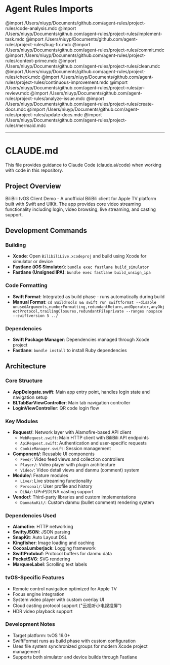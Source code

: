 # Agent Rules Imports
@import /Users/niuyp/Documents/github.com/agent-rules/project-rules/code-analysis.mdc
@import /Users/niuyp/Documents/github.com/agent-rules/project-rules/implement-task.mdc
@import /Users/niuyp/Documents/github.com/agent-rules/project-rules/bug-fix.mdc
@import /Users/niuyp/Documents/github.com/agent-rules/project-rules/commit.mdc
@import /Users/niuyp/Documents/github.com/agent-rules/project-rules/context-prime.mdc
@import /Users/niuyp/Documents/github.com/agent-rules/project-rules/clean.mdc
@import /Users/niuyp/Documents/github.com/agent-rules/project-rules/check.mdc
@import /Users/niuyp/Documents/github.com/agent-rules/project-rules/continuous-improvement.mdc
@import /Users/niuyp/Documents/github.com/agent-rules/project-rules/pr-review.mdc
@import /Users/niuyp/Documents/github.com/agent-rules/project-rules/analyze-issue.mdc
@import /Users/niuyp/Documents/github.com/agent-rules/project-rules/create-docs.mdc
@import /Users/niuyp/Documents/github.com/agent-rules/project-rules/update-docs.mdc
@import /Users/niuyp/Documents/github.com/agent-rules/project-rules/mermaid.mdc

---

# CLAUDE.md

This file provides guidance to Claude Code (claude.ai/code) when working with code in this repository.

## Project Overview

BiliBili tvOS Client Demo - A unofficial BiliBili client for Apple TV platform built with Swift and UIKit. The app provides core video streaming functionality including login, video browsing, live streaming, and casting support.

## Development Commands

### Building
- **Xcode**: Open `BilibiliLive.xcodeproj` and build using Xcode for simulator or device
- **Fastlane (iOS Simulator)**: `bundle exec fastlane build_simulator`
- **Fastlane (Unsigned IPA)**: `bundle exec fastlane build_unsign_ipa`

### Code Formatting
- **Swift Format**: Integrated as build phase - runs automatically during build
- **Manual Format**: `cd BuildTools && swift run swiftformat --disable unusedArguments,numberFormatting,redundantReturn,andOperator,anyObjectProtocol,trailingClosures,redundantFileprivate --ranges nospace --swiftversion 5 ../`

### Dependencies
- **Swift Package Manager**: Dependencies managed through Xcode project
- **Fastlane**: `bundle install` to install Ruby dependencies

## Architecture

### Core Structure
- **AppDelegate.swift**: Main app entry point, handles login state and navigation setup
- **BLTabBarViewController**: Main tab navigation controller
- **LoginViewController**: QR code login flow

### Key Modules
- **Request/**: Network layer with Alamofire-based API client
  - `WebRequest.swift`: Main HTTP client with BiliBili API endpoints
  - `ApiRequest.swift`: Authentication and user-specific requests
  - `CookieManager.swift`: Session management
- **Component/**: Reusable UI components
  - `Feed/`: Video feed views and collection controllers
  - `Player/`: Video player with plugin architecture
  - `Video/`: Video detail views and danmu (comment) system
- **Module/**: Feature modules
  - `Live/`: Live streaming functionality
  - `Personal/`: User profile and history
  - `DLNA/`: UPnP/DLNA casting support
- **Vendor/**: Third-party libraries and custom implementations
  - `DanmakuKit/`: Custom danmu (bullet comment) rendering system

### Dependencies Used
- **Alamofire**: HTTP networking
- **SwiftyJSON**: JSON parsing
- **SnapKit**: Auto Layout DSL
- **Kingfisher**: Image loading and caching
- **CocoaLumberjack**: Logging framework
- **SwiftProtobuf**: Protocol buffers for danmu data
- **PocketSVG**: SVG rendering
- **MarqueeLabel**: Scrolling text labels

### tvOS-Specific Features
- Remote control navigation optimized for Apple TV
- Focus engine integration
- System video player with custom overlay UI
- Cloud casting protocol support ("云视听小电视投屏")
- HDR video playback support

### Development Notes
- Target platform: tvOS 16.0+
- SwiftFormat runs as build phase with custom configuration
- Uses file system synchronized groups for modern Xcode project management
- Supports both simulator and device builds through Fastlane